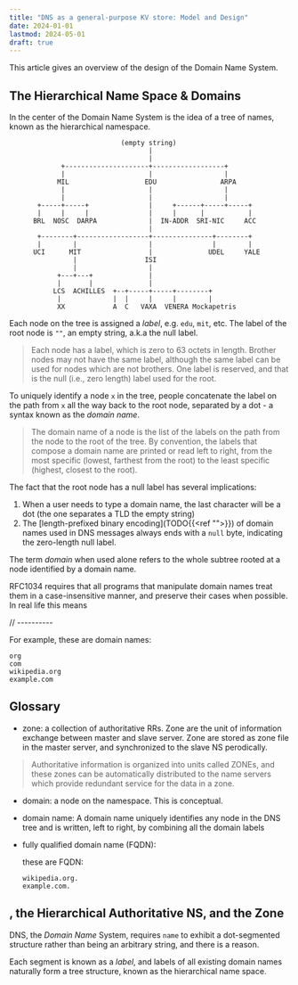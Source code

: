 ```yaml
---
title: "DNS as a general-purpose KV store: Model and Design"
date: 2024-01-01
lastmod: 2024-05-01
draft: true
---
```




<!-- DNS is a service that maps a triplet `(dot-segmented string, net, type)` to an arbitrary byte sequence.
When `net=Internet`, some of  -->

This article gives an overview of the design of the Domain Name System.

## The Hierarchical Name Space & Domains

In the center of the Domain Name System is the idea of a tree of names, known as the hierarchical namespace.

```goat
                            (empty string)
                                   |
                                   |
             +---------------------+------------------+
             |                     |                  |
            MIL                   EDU                ARPA
             |                     |                  |
             |                     |                  |
       +-----+-----+               |     +------+-----+-----+
       |     |     |               |     |      |           |
      BRL  NOSC  DARPA             |  IN-ADDR  SRI-NIC     ACC
                                   |
       +--------+------------------+---------------+--------+
       |        |                  |               |        |
      UCI      MIT                 |              UDEL     YALE
                |                 ISI
                |                  |
            +---+---+              |
            |       |              |
           LCS  ACHILLES  +--+-----+-----+--------+
            |             |  |     |     |        |
            XX            A  C   VAXA  VENERA Mockapetris   
```

<!-- credit: https://www.rfc-editor.org/rfc/rfc1034.html -->

Each node on the tree is assigned a *label*, e.g. `edu`, `mit`, etc.
The label of the root node is `""`, an empty string, a.k.a the null label.

> Each node has a label, which is zero to 63 octets in length. Brother
> nodes may not have the same label, although the same label can be used
> for nodes which are not brothers.  One label is reserved, and that is
> the null (i.e., zero length) label used for the root.

To uniquely identify a node `x` in the tree, people concatenate the label on the path from `x`
all the way back to the root node, separated by a dot - a syntax known as the *domain name*.

> The domain name of a node is the list of the labels on the path from the
> node to the root of the tree.  By convention, the labels that compose a
> domain name are printed or read left to right, from the most specific
> (lowest, farthest from the root) to the least specific (highest, closest
> to the root).

The fact that the root node has a null label has several implications:
1. When a user needs to type a domain name, the last character will be a dot (the one separates a TLD the empty string)
2. The [length-prefixed binary encoding](TODO{{<ref "">}}) of domain names used in DNS messages always ends with a `null` byte, indicating the zero-length null label.

The term *domain* when used alone refers to the whole subtree rooted at a node identified by a domain name.

RFC1034 requires that all programs that manipulate domain names treat them in a case-insensitive manner,
and preserve their cases when possible. In real life this means


// ----------


For example, these are domain names:

```
org
com
wikipedia.org
example.com
```


## Glossary

- zone: a collection of authoritative RRs. Zone are the unit of information exchange between master and slave server. Zone are stored as zone file in the master server, and synchronized to the slave NS perodically.

> Authoritative information is
     organized into units called ZONEs, and these zones can be
     automatically distributed to the name servers which provide
     redundant service for the data in a zone.

- domain: a node on the namespace. This is conceptual.


- domain name: A domain name uniquely identifies any node in the DNS tree and is written, left
to right, by combining all the domain labels

- fully qualified domain name (FQDN):

    these are FQDN:

    ```
    wikipedia.org.
    example.com.
    ```

## , the Hierarchical Authoritative NS, and the Zone

DNS, the *Domain Name* System, requires `name` to exhibit a dot-segmented structure rather than being an arbitrary string, and there is a reason.

Each segment is known as a *label*, and labels of all existing domain names naturally form a tree structure, known as the hierarchical name space.

